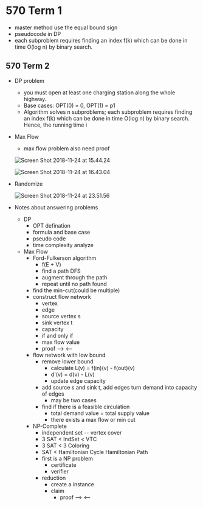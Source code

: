 # 570 Term 1
* master method use the equal bound sign
* pseudocode in DP 
* each subproblem requires finding an index f(k) which can be done in time O(log n) by binary search.

## 570 Term 2
* DP problem
    * you must open at least one charging station along the whole highway.
    * Base cases: OPT(0) = 0, OPT(1) = p1
    * Algorithm solves n subproblems; each subproblem requires finding an index f(k) which can be done in time O(log n) by binary search. Hence, the running time i
* Max Flow
    * max flow problem also need proof
    
    ![Screen Shot 2018-11-24 at 15.44.24](https://lh3.googleusercontent.com/-a6bYgBELUXE/W_niZGm9L8I/AAAAAAAAASk/DZ52TinjU5EOmOy7LHVtfc2sI_PonGeAACHMYCw/I/Screen%2BShot%2B2018-11-24%2Bat%2B15.44.24.png)

    ![Screen Shot 2018-11-24 at 16.43.04](https://lh3.googleusercontent.com/-iQafykY6Qow/W_nwI0dL2NI/AAAAAAAAAS8/t5g_K5ONpG0QXYZ4_toNQand6DVeN-bLACHMYCw/I/Screen%2BShot%2B2018-11-24%2Bat%2B16.43.04.png)
    
*  Randomize 
  
    ![Screen Shot 2018-11-24 at 23.51.56](https://lh3.googleusercontent.com/-UmF3aIvbb4s/W_pUvPi87dI/AAAAAAAAATY/Yc0oeTmg5jULAISKhVTme54Ay5IuQJ1VwCHMYCw/I/Screen%2BShot%2B2018-11-24%2Bat%2B23.51.56.png)

* Notes about answering problems
    * DP 
        * OPT defination
        * formula and base case
        * pseudo code
        * time complexity analyze
    * Max Flow
        * Ford-Fulkerson algorithm
            * f(E + V)
            * find a path DFS
            * augment through the path
            * repeat until no path found
        * find the min-cut(could be multiple)
        * construct flow network
            * vertex
            * edge
            * source vertex s
            * sink vertex t
            * capacity
            * if and only if 
            * max flow value
            * proof --> <--
        * flow network with low bound
            * remove lower bound
                * calculate L(v) = f(in)(v) - f(out)(v)
                * d'(v) = d(v) - L(v)
                * update edge capacity
            * add source s and sink t, add edges turn demand into capacity of edges
                * may be two cases
            * find if there is a feasible circulation
                * total demand value = total supply value
                * there exists a max flow or min cut
        * NP-Complete
            * independent set -- vertex cover
            * 3 SAT < IndSet < VTC
            * 3 SAT < 3 Coloring
            * SAT < Hamiltonian Cycle Hamiltonian Path
            * first is a NP problem
                * certificate
                * verifier
            * reduction
                * create a instance
                * claim
                    * proof --> <--